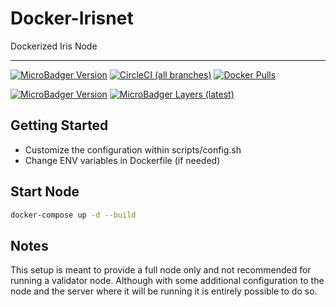 # Docker-Irisnet

Dockerized Iris Node

---

[![MicroBadger Version](https://images.microbadger.com/badges/version/ryanhendricks/docker-irisnet.svg)](https://microbadger.com/images/ryanhendricks/docker-irisnet)
[![CircleCI (all branches)](https://img.shields.io/circleci/project/github/RyanHendricks/docker-irisnet.svg?label=build&logo=circleci&logoColor=white)](https://circleci.com/gh/RyanHendricks/docker-irisnet)
[![Docker Pulls](https://img.shields.io/docker/pulls/ryanhendricks/docker-irisnet.svg?logo=docker&logoColor=white)](https://hub.docker.com/r/ryanhendricks/docker-irisnet)

[![MicroBadger Version](https://images.microbadger.com/badges/version/ryanhendricks/docker-irisnet:v0.15.3.svg)](https://microbadger.com/images/ryanhendricks/docker-irisnet:v0.15.3)
[![MicroBadger Layers (latest)](https://img.shields.io/microbadger/layers/ryanhendricks/docker-irisnet/latest.svg?logo=docker&logoColor=white)](https://microbadger.com/images/ryanhendricks/docker-irisnet)

## Getting Started

- Customize the configuration within scripts/config.sh
- Change ENV variables in Dockerfile (if needed)

## Start Node

```bash
docker-compose up -d --build
```

## Notes

This setup is meant to provide a full node only and not recommended for running a validator node. Although with some additional configuration to the node and the server where it will be running it is entirely possible to do so.
